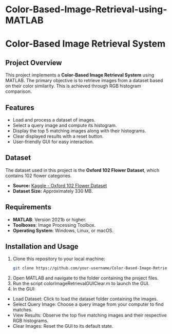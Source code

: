 # Color-Based-Image-Retrieval-using-MATLAB

# Color-Based Image Retrieval System

## Project Overview
This project implements a **Color-Based Image Retrieval System** using MATLAB. The primary objective is to retrieve images from a dataset based on their color similarity. This is achieved through RGB histogram comparison.

## Features
- Load and process a dataset of images.
- Select a query image and compute its histogram.
- Display the top 5 matching images along with their histograms.
- Clear displayed results with a reset button.
- User-friendly GUI for easy interaction.

## Dataset
The dataset used in this project is the **Oxford 102 Flower Dataset**, which contains 102 flower categories.
- **Source:** [Kaggle - Oxford 102 Flower Dataset](https://www.kaggle.com/datasets/nunenuh/pytorch-challange-flower-dataset)
- **Dataset Size:** Approximately 330 MB.

## Requirements
- **MATLAB**: Version 2021b or higher.
- **Toolboxes**: Image Processing Toolbox.
- **Operating System**: Windows, Linux, or macOS.

## Installation and Usage
1. Clone this repository to your local machine:
   ```bash
   git clone https://github.com/your-username/Color-Based-Image-Retrieval-System.git
2. Open MATLAB and navigate to the folder containing the project files.
3. Run the script colorImageRetrievalGUIClear.m to launch the GUI.
4. In the GUI:
- Load Dataset: Click to load the dataset folder containing the images.
- Select Query Image: Choose a query image from your computer to find matches.
- View Results: Observe the top five matching images and their respective RGB histograms.
- Clear Images: Reset the GUI to its default state.

